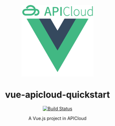 <p align="center">
  <img width="230" src="./static/logo.png">
</p>
<h1 align="center">
  vue-apicloud-quickstart
</h1>
<div align="center">

[![Build Status](https://www.travis-ci.org/w-xuefeng/vue-apicloud-quickstart.svg?branch=master)](https://www.travis-ci.org/w-xuefeng/vue-apicloud-quickstart)

A Vue.js project in APICloud
</div>

